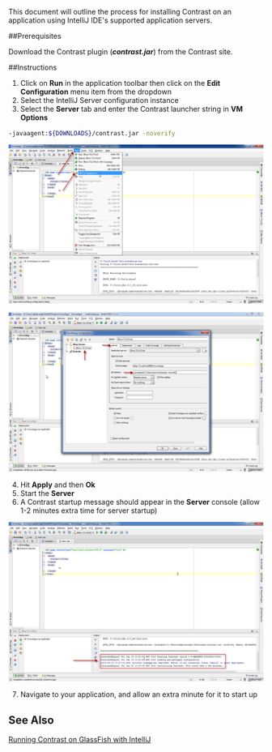 <!--
title: "Running Contrast on an IntelliJ Application"
description: "Overview of the process for installation of Contrast on an application using IntelliJ"
-->

This document will outline the process for installing Contrast on an application using IntelliJ IDE's supported application servers.

##Prerequisites

Download the Contrast plugin (***contrast.jar***) from the Contrast site.

##Instructions

1. Click on **Run** in the application toolbar then click on the **Edit Configuration** menu item from the dropdown
2. Select the IntelliJ Server configuration instance
3. Select the **Server** tab and enter the Contrast launcher string in **VM Options**
```sh
-javaagent:${DOWNLOADS}/contrast.jar -noverify
```

<a href="assets/images/KB2-f04_1.png" rel="lightbox" title="Edit Configuration"><img class="thumbnail" src="assets/images/KB2-f04_1.png"/></a>

<a href="assets/images/KB2-f04_2.png" rel="lightbox" title="VM Options"><img class="thumbnail" src="assets/images/KB2-f04_2.png"/></a>

4. Hit **Apply** and then **Ok**
5. Start the **Server**
6. A Contrast startup message should appear in the **Server** console (allow 1-2 minutes extra time for server startup)

<a href="assets/images/KB2-f04_3.png" rel="lightbox" title="Startup Message"><img class="thumbnail" src="assets/images/KB2-f04_3.png"/></a>

7. Navigate to your application, and allow an extra minute for it to start up

## See Also

[Running Contrast on GlassFish with IntelliJ](user_javainstall.html#glassintellij)
